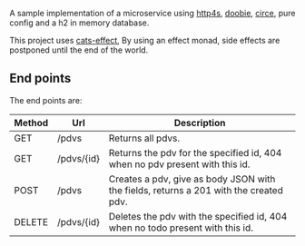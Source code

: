 A sample implementation of a microservice using [http4s](http://http4s.org/), [doobie](http://tpolecat.github.io/doobie/),
[circe](https://github.com/circe/circe), pure config and a h2 in memory database.

This project uses [cats-effect](https://github.com/typelevel/cats-effect), By using an effect monad, side effects are postponed until the end of the world.
 

## End points
The end points are:

Method | Url         | Description
------ | ----------- | -----------
GET    | /pdvs       | Returns all pdvs.
GET    | /pdvs/{id}  | Returns the pdv for the specified id, 404 when no pdv present with this id.
POST   | /pdvs       | Creates a pdv, give as body JSON with the fields, returns a 201 with the created pdv.
DELETE | /pdvs/{id}  | Deletes the pdv with the specified id, 404 when no todo present with this id.
